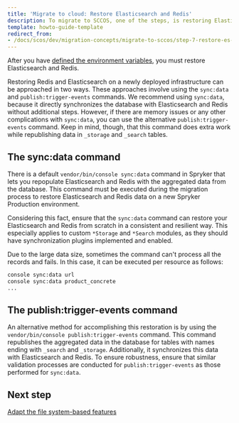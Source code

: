 ```yaml
---
title: 'Migrate to cloud: Restore Elasticsearch and Redis'
description: To migrate to SCCOS, one of the steps, is restoring Elasticsearch and Redis.
template: howto-guide-template
redirect_from:
- /docs/scos/dev/migration-concepts/migrate-to-sccos/step-7-restore-es-and-redis.html
---
```

After you have [defined the environment variables](/docs/dg/dev/upgrade-and-migrate/migrate-to-cloud/step-6-define-environment-variables.html), you must restore Elasticsearch and Redis.

Restoring Redis and Elasticsearch on a newly deployed infrastructure can be approached in two ways. These approaches involve using the `sync:data` and `publish:trigger-events` commands.
We recommend using `sync:data`, because it directly synchronizes the database with Elasticsearch and Redis without additional steps. However, if there are memory issues or any other complications with `sync:data`, you can use the alternative `publish:trigger-events` command. Keep in mind, though, that this command does extra work while republishing data in `_storage` and `_search` tables.

## The sync:data command

There is a default `vendor/bin/console sync:data` command in Spryker that lets you repopulate Elasticsearch and Redis with the aggregated data from the database. This command must be executed during the migration process to restore Elasticsearch and Redis data on a new Spryker Production environment.

Considering this fact, ensure that the `sync:data` command can restore your Elasticsearch and Redis from scratch in a consistent and resilient way. This especially applies to custom `*Storage` and `*Search` modules, as they should have synchronization plugins implemented and enabled.

Due to the large data size, sometimes the command can't process all the records and fails. In this case, it can be executed per resource as follows:

```bash
console sync:data url
console sync:data product_concrete  
...
```

## The publish:trigger-events command

An alternative method for accomplishing this restoration is by using the `vendor/bin/console publish:trigger-events` command. This command republishes the aggregated data in the database for tables with names ending with `_search` and `_storage`. Additionally, it synchronizes this data with Elasticsearch and Redis. To ensure robustness, ensure that similar validation processes are conducted for `publish:trigger-events` as those performed for `sync:data`.

## Next step

[Adapt the file system-based features](/docs/dg/dev/upgrade-and-migrate/migrate-to-cloud/step-8-adapt-the-filesystem-based-features.html)

